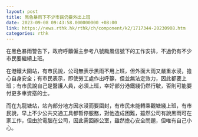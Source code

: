 ```yaml
---
layout: post
title: 黑色暴雨下不少市民仍要外出上班
date: 2023-09-08 09:43:58.000000000 +08:00
link: https://news.rthk.hk/rthk/ch/component/k2/1717344-20230908.htm
categories: rthk
---
```


在黑色暴雨警告下，政府呼籲僱主參考八號颱風信號下的工作安排，不過仍有不少市民要繼續上班。

在港鐵大圍站，有市民說，公司無表示黑雨不用上班，但外面大雨又嚴重水浸，擔心自身安全；有市民表示，即使勞工處作出呼籲，但並無法定效力，因此都要上班；有市民說自己是醫護人員，必須上班，幸好部分港鐵綫仍然行駛，否則可能要付更多車資搭的士。

而在九龍塘站，站內部分地方因水浸而要圍封，有市民未能轉乘觀塘綫上班，有市民說，早上不少公共交通工具都暫停服務，對他造成困難，雖然公司有說黑雨可在家工作，但由於電腦在公司，因此需回辦公室，雖然擔心安全問題，但唯有自己小心。
